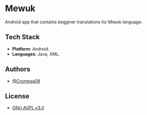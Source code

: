 # Mewuk

Android app that contains begginer translations for Miwok language.

## Tech Stack

- **Platform**: Android.
- **Languages**: Java, XML.

## Authors

- [@Cromega08](https://www.github.com/cromega08)

## License

- [GNU AGPL v3.0](https://choosealicense.com/licenses/agpl-3.0/)
